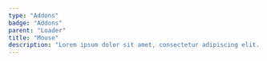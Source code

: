 ```yaml
---
type: "Addons"
badge: "Addons"
parent: "Loader"
title: "Mouse"
description: "Lorem ipsum dolor sit amet, consectetur adipiscing elit. Nunc tempus laoreet leo sit amet iaculis."
---
```


<demo>
  <demovanilla src="vanilla/components/loader/mouse-spinner">
  </demovanilla>
</demo>

<demo>
  <demovanilla src="vanilla/components/loader/mouse-filler">
  </demovanilla>
</demo>

